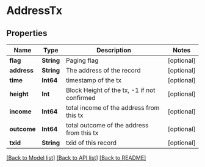 # AddressTx

## Properties
Name | Type | Description | Notes
------------ | ------------- | ------------- | -------------
**flag** | **String** | Paging flag | [optional] 
**address** | **String** | The address of the record | [optional] 
**time** | **Int64** | timestamp of the tx | [optional] 
**height** | **Int** | Block Height of the tx, -1 if not confirmed | [optional] 
**income** | **Int64** | total income of the address from this tx | [optional] 
**outcome** | **Int64** | total outcome of the address from this tx | [optional] 
**txid** | **String** | txid of this record | [optional] 

[[Back to Model list]](../README.md#documentation-for-models) [[Back to API list]](../README.md#documentation-for-api-endpoints) [[Back to README]](../README.md)



